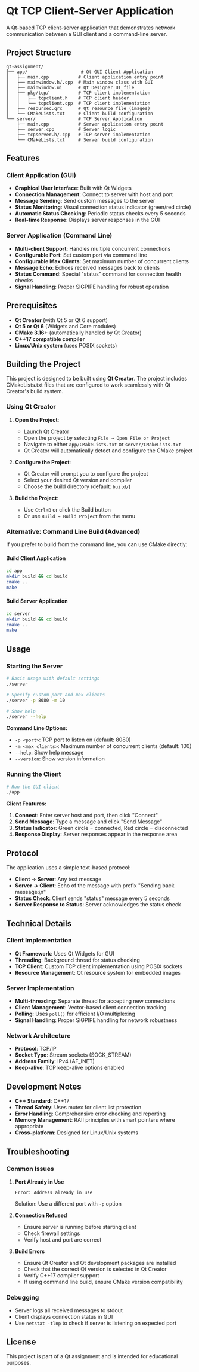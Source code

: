 # Qt TCP Client-Server Application

A Qt-based TCP client-server application that demonstrates network communication between a GUI client and a command-line server.

## Project Structure

```
qt-assignment/
├── app/                    # Qt GUI Client Application
│   ├── main.cpp           # Client application entry point
│   ├── mainwindow.h/.cpp  # Main window class with GUI
│   ├── mainwindow.ui      # Qt Designer UI file
│   ├── pkg/tcp/           # TCP client implementation
│   │   ├── tcpclient.h    # TCP client header
│   │   └── tcpclient.cpp  # TCP client implementation
│   ├── resoursec.qrc      # Qt resource file (images)
│   └── CMakeLists.txt     # Client build configuration
└── server/                # TCP Server Application
    ├── main.cpp           # Server application entry point
    ├── server.cpp         # Server logic
    ├── tcpserver.h/.cpp   # TCP server implementation
    └── CMakeLists.txt     # Server build configuration
```

## Features

### Client Application (GUI)
- **Graphical User Interface**: Built with Qt Widgets
- **Connection Management**: Connect to server with host and port
- **Message Sending**: Send custom messages to the server
- **Status Monitoring**: Visual connection status indicator (green/red circle)
- **Automatic Status Checking**: Periodic status checks every 5 seconds
- **Real-time Response**: Displays server responses in the GUI

### Server Application (Command Line)
- **Multi-client Support**: Handles multiple concurrent connections
- **Configurable Port**: Set custom port via command line
- **Configurable Max Clients**: Set maximum number of concurrent clients
- **Message Echo**: Echoes received messages back to clients
- **Status Command**: Special "status" command for connection health checks
- **Signal Handling**: Proper SIGPIPE handling for robust operation

## Prerequisites

- **Qt Creator** (with Qt 5 or Qt 6 support)
- **Qt 5 or Qt 6** (Widgets and Core modules)
- **CMake 3.16+** (automatically handled by Qt Creator)
- **C++17 compatible compiler**
- **Linux/Unix system** (uses POSIX sockets)

## Building the Project

This project is designed to be built using **Qt Creator**. The project includes CMakeLists.txt files that are configured to work seamlessly with Qt Creator's build system.

### Using Qt Creator

1. **Open the Project**:
   - Launch Qt Creator
   - Open the project by selecting `File → Open File or Project`
   - Navigate to either `app/CMakeLists.txt` or `server/CMakeLists.txt`
   - Qt Creator will automatically detect and configure the CMake project

2. **Configure the Project**:
   - Qt Creator will prompt you to configure the project
   - Select your desired Qt version and compiler
   - Choose the build directory (default: `build/`)

3. **Build the Project**:
   - Use `Ctrl+B` or click the Build button
   - Or use `Build → Build Project` from the menu

### Alternative: Command Line Build (Advanced)

If you prefer to build from the command line, you can use CMake directly:

#### Build Client Application
```bash
cd app
mkdir build && cd build
cmake ..
make
```

#### Build Server Application
```bash
cd server
mkdir build && cd build
cmake ..
make
```

## Usage

### Starting the Server

```bash
# Basic usage with default settings
./server

# Specify custom port and max clients
./server -p 8080 -m 10

# Show help
./server --help
```

**Command Line Options:**
- `-p <port>`: TCP port to listen on (default: 8080)
- `-m <max_clients>`: Maximum number of concurrent clients (default: 100)
- `--help`: Show help message
- `--version`: Show version information

### Running the Client

```bash
# Run the GUI client
./app
```

**Client Features:**
1. **Connect**: Enter server host and port, then click "Connect"
2. **Send Message**: Type a message and click "Send Message"
3. **Status Indicator**: Green circle = connected, Red circle = disconnected
4. **Response Display**: Server responses appear in the response area

## Protocol

The application uses a simple text-based protocol:

- **Client → Server**: Any text message
- **Server → Client**: Echo of the message with prefix "Sending back message:\n"
- **Status Check**: Client sends "status" message every 5 seconds
- **Server Response to Status**: Server acknowledges the status check

## Technical Details

### Client Implementation
- **Qt Framework**: Uses Qt Widgets for GUI
- **Threading**: Background thread for status checking
- **TCP Client**: Custom TCP client implementation using POSIX sockets
- **Resource Management**: Qt resource system for embedded images

### Server Implementation
- **Multi-threading**: Separate thread for accepting new connections
- **Client Management**: Vector-based client connection tracking
- **Polling**: Uses `poll()` for efficient I/O multiplexing
- **Signal Handling**: Proper SIGPIPE handling for network robustness

### Network Architecture
- **Protocol**: TCP/IP
- **Socket Type**: Stream sockets (SOCK_STREAM)
- **Address Family**: IPv4 (AF_INET)
- **Keep-alive**: TCP keep-alive options enabled

## Development Notes

- **C++ Standard**: C++17
- **Thread Safety**: Uses mutex for client list protection
- **Error Handling**: Comprehensive error checking and reporting
- **Memory Management**: RAII principles with smart pointers where appropriate
- **Cross-platform**: Designed for Linux/Unix systems

## Troubleshooting

### Common Issues

1. **Port Already in Use**
   ```
   Error: Address already in use
   ```
   Solution: Use a different port with `-p` option

2. **Connection Refused**
   - Ensure server is running before starting client
   - Check firewall settings
   - Verify host and port are correct

3. **Build Errors**
   - Ensure Qt Creator and Qt development packages are installed
   - Check that the correct Qt version is selected in Qt Creator
   - Verify C++17 compiler support
   - If using command line build, ensure CMake version compatibility

### Debugging

- Server logs all received messages to stdout
- Client displays connection status in GUI
- Use `netstat -tlnp` to check if server is listening on expected port

## License

This project is part of a Qt assignment and is intended for educational purposes.
